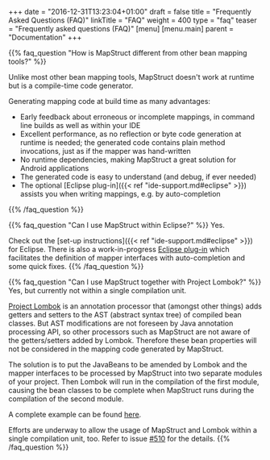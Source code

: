 +++
date = "2016-12-31T13:23:04+01:00"
draft = false
title = "Frequently Asked Questions (FAQ)"
linkTitle = "FAQ"
weight = 400
type = "faq"
teaser = "Frequently asked questions (FAQ)"
[menu]
[menu.main]
parent = "Documentation"
+++

{{% faq_question "How is MapStruct different from other bean mapping tools?" %}}

Unlike most other bean mapping tools, MapStruct doesn't work at runtime but is a compile-time code generator.

Generating mapping code at build time as many advantages:

* Early feedback about erroneous or incomplete mappings, in command line builds as well as within your IDE
* Excellent performance, as no reflection or byte code generation at runtime is needed;
the generated code contains plain method invocations, just as if the mapper was hand-written
* No runtime dependencies, making MapStruct a great solution for Android applications
* The generated code is easy to understand (and debug, if ever needed)
* The optional [Eclipse plug-in]({{< ref "ide-support.md#eclipse" >}}) assists you when writing mappings, e.g. by auto-completion

{{% /faq_question %}}

{{% faq_question "Can I use MapStruct within Eclipse?" %}}
Yes.

Check out the [set-up instructions]({{< ref "ide-support.md#eclipse" >}}) for Eclipse.
There is also a work-in-progress [Eclipse plug-in](https://marketplace.eclipse.org/content/mapstruct-eclipse-plugin#group-metrics-tab)
which facilitates the definition of mapper interfaces with auto-completion and some quick fixes.
{{% /faq_question %}}

{{% faq_question "Can I use MapStruct together with Project Lombok?" %}}
Yes, but currently not within a single compilation unit.

[Project Lombok](https://projectlombok.org/) is an annotation processor that (amongst other things) adds getters and setters to the AST (abstract syntax tree) of   compiled bean classes.
But AST modifications are not foreseen by Java annotation processing API, so other processors such as MapStruct are not aware of the getters/setters added by Lombok.
Therefore these bean properties will not be considered in the mapping code generated by MapStruct.

The solution is to put the JavaBeans to be amended by Lombok and the mapper interfaces
to be processed by MapStruct into two separate modules of your project.
Then Lombok will run in the compilation of the first module, causing the bean classes to be complete when MapStruct runs during the compilation of the second module.

A complete example can be found [here](https://github.com/mapstruct/mapstruct-examples/tree/master/mapstruct-lombok).

Efforts are underway to allow the usage of MapStruct and Lombok within a single compilation unit, too.
Refer to issue [#510](https://github.com/mapstruct/mapstruct/issues/510) for the details.
{{% /faq_question %}}
